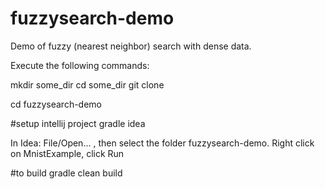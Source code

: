 # fuzzysearch-demo
Demo of fuzzy (nearest neighbor) search with dense data.

Execute the following commands:

mkdir some_dir
cd some_dir
git clone

cd fuzzysearch-demo

#setup intellij project
gradle idea

In Idea: File/Open... , then select the folder fuzzysearch-demo. Right click on MnistExample, click Run

#to build
gradle clean build

